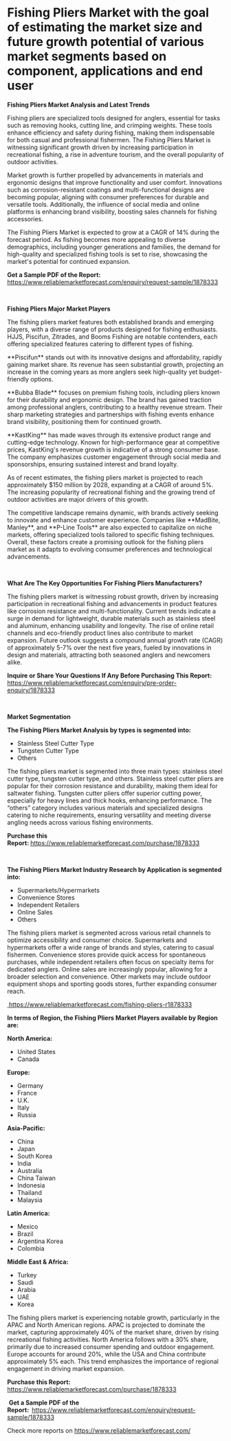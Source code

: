 <p><h1>Fishing Pliers Market with the goal of estimating the market size and future growth potential of various market segments based on component, applications and end user</h1></p><p><strong>Fishing Pliers Market Analysis and Latest Trends</strong></p>
<p><p>Fishing pliers are specialized tools designed for anglers, essential for tasks such as removing hooks, cutting line, and crimping weights. These tools enhance efficiency and safety during fishing, making them indispensable for both casual and professional fishermen. The Fishing Pliers Market is witnessing significant growth driven by increasing participation in recreational fishing, a rise in adventure tourism, and the overall popularity of outdoor activities.</p><p>Market growth is further propelled by advancements in materials and ergonomic designs that improve functionality and user comfort. Innovations such as corrosion-resistant coatings and multi-functional designs are becoming popular, aligning with consumer preferences for durable and versatile tools. Additionally, the influence of social media and online platforms is enhancing brand visibility, boosting sales channels for fishing accessories.</p><p>The Fishing Pliers Market is expected to grow at a CAGR of 14% during the forecast period. As fishing becomes more appealing to diverse demographics, including younger generations and families, the demand for high-quality and specialized fishing tools is set to rise, showcasing the market's potential for continued expansion. </p></p>
<p><strong>Get a Sample PDF of the Report:&nbsp;</strong> <a href="https://www.reliablemarketforecast.com/enquiry/request-sample/1878333?utm_campaign=2392&utm_medium=2&utm_source=Github&utm_content=ia&utm_term=20022025&utm_id=fishing-pliers">https://www.reliablemarketforecast.com/enquiry/request-sample/1878333</a></p>
<p>&nbsp;</p>
<p><strong>Fishing Pliers Major Market Players</strong></p>
<p><p>The fishing pliers market features both established brands and emerging players, with a diverse range of products designed for fishing enthusiasts. HJJS, Piscifun, Zitrades, and Booms Fishing are notable contenders, each offering specialized features catering to different types of fishing.</p><p>**Piscifun** stands out with its innovative designs and affordability, rapidly gaining market share. Its revenue has seen substantial growth, projecting an increase in the coming years as more anglers seek high-quality yet budget-friendly options.</p><p>**Bubba Blade** focuses on premium fishing tools, including pliers known for their durability and ergonomic design. The brand has gained traction among professional anglers, contributing to a healthy revenue stream. Their sharp marketing strategies and partnerships with fishing events enhance brand visibility, positioning them for continued growth.</p><p>**KastKing** has made waves through its extensive product range and cutting-edge technology. Known for high-performance gear at competitive prices, KastKing's revenue growth is indicative of a strong consumer base. The company emphasizes customer engagement through social media and sponsorships, ensuring sustained interest and brand loyalty.</p><p>As of recent estimates, the fishing pliers market is projected to reach approximately $150 million by 2028, expanding at a CAGR of around 5%. The increasing popularity of recreational fishing and the growing trend of outdoor activities are major drivers of this growth.</p><p>The competitive landscape remains dynamic, with brands actively seeking to innovate and enhance customer experience. Companies like **MadBite, Manley**, and **P-Line Tools** are also expected to capitalize on niche markets, offering specialized tools tailored to specific fishing techniques. Overall, these factors create a promising outlook for the fishing pliers market as it adapts to evolving consumer preferences and technological advancements.</p></p>
<p>&nbsp;</p>
<p><strong>What Are The Key Opportunities For Fishing Pliers Manufacturers?</strong></p>
<p><p>The fishing pliers market is witnessing robust growth, driven by increasing participation in recreational fishing and advancements in product features like corrosion resistance and multi-functionality. Current trends indicate a surge in demand for lightweight, durable materials such as stainless steel and aluminum, enhancing usability and longevity. The rise of online retail channels and eco-friendly product lines also contribute to market expansion. Future outlook suggests a compound annual growth rate (CAGR) of approximately 5-7% over the next five years, fueled by innovations in design and materials, attracting both seasoned anglers and newcomers alike.</p></p>
<p><strong>Inquire or Share Your Questions If Any Before Purchasing This Report:</strong> <a href="https://www.reliablemarketforecast.com/enquiry/pre-order-enquiry/1878333?utm_campaign=2392&utm_medium=2&utm_source=Github&utm_content=ia&utm_term=20022025&utm_id=fishing-pliers">https://www.reliablemarketforecast.com/enquiry/pre-order-enquiry/1878333</a></p>
<p>&nbsp;</p>
<p><strong>Market Segmentation</strong></p>
<p><strong>The Fishing Pliers Market Analysis by types is segmented into:</strong></p>
<p><ul><li>Stainless Steel Cutter Type</li><li>Tungsten Cutter Type</li><li>Others</li></ul></p>
<p><p>The fishing pliers market is segmented into three main types: stainless steel cutter type, tungsten cutter type, and others. Stainless steel cutter pliers are popular for their corrosion resistance and durability, making them ideal for saltwater fishing. Tungsten cutter pliers offer superior cutting power, especially for heavy lines and thick hooks, enhancing performance. The “others” category includes various materials and specialized designs catering to niche requirements, ensuring versatility and meeting diverse angling needs across various fishing environments.</p></p>
<p><strong>Purchase this Report:&nbsp;</strong><a href="https://www.reliablemarketforecast.com/purchase/1878333?utm_campaign=2392&utm_medium=2&utm_source=Github&utm_content=ia&utm_term=20022025&utm_id=fishing-pliers">https://www.reliablemarketforecast.com/purchase/1878333</a></p>
<p>&nbsp;</p>
<p><strong>The Fishing Pliers Market Industry Research by Application is segmented into:</strong></p>
<p><ul><li>Supermarkets/Hypermarkets</li><li>Convenience Stores</li><li>Independent Retailers</li><li>Online Sales</li><li>Others</li></ul></p>
<p><p>The fishing pliers market is segmented across various retail channels to optimize accessibility and consumer choice. Supermarkets and hypermarkets offer a wide range of brands and styles, catering to casual fishermen. Convenience stores provide quick access for spontaneous purchases, while independent retailers often focus on specialty items for dedicated anglers. Online sales are increasingly popular, allowing for a broader selection and convenience. Other markets may include outdoor equipment shops and sporting goods stores, further expanding consumer reach.</p></p>
<p><a href="https://www.reliablemarketforecast.com/fishing-pliers-r1878333?utm_campaign=2392&utm_medium=2&utm_source=Github&utm_content=ia&utm_term=20022025&utm_id=fishing-pliers">&nbsp;https://www.reliablemarketforecast.com/fishing-pliers-r1878333</a></p>
<p><strong>In terms of Region, the Fishing Pliers Market Players available by Region are:</strong></p>
<p>
    <p> <strong> North America: </strong>
        <ul>
            <li>United States</li>
            <li>Canada</li>
        </ul>
        </p> 
    <p> <strong> Europe: </strong>
        <ul>
            <li>Germany</li>
            <li>France</li>
            <li>U.K.</li>
            <li>Italy</li>
            <li>Russia</li>
        </ul>
        </p> 
    <p> <strong> Asia-Pacific: </strong>
        <ul>
            <li>China</li>
            <li>Japan</li>
            <li>South Korea</li>
            <li>India</li>
            <li>Australia</li>
            <li>China Taiwan</li>
            <li>Indonesia</li>
            <li>Thailand</li>
            <li>Malaysia</li>
        </ul>
        </p> 
    <p> <strong> Latin America: </strong>
        <ul>
            <li>Mexico</li>
            <li>Brazil</li>
            <li>Argentina Korea</li>
            <li>Colombia</li>
        </ul>
        </p> 
    <p> <strong> Middle East & Africa: </strong>
        <ul>
            <li>Turkey</li>
            <li>Saudi</li>
            <li>Arabia</li>
            <li>UAE</li>
            <li>Korea</li>
        </ul>
    </p>
    </p>
<p><p>The fishing pliers market is experiencing notable growth, particularly in the APAC and North American regions. APAC is projected to dominate the market, capturing approximately 40% of the market share, driven by rising recreational fishing activities. North America follows with a 30% share, primarily due to increased consumer spending and outdoor engagement. Europe accounts for around 20%, while the USA and China contribute approximately 5% each. This trend emphasizes the importance of regional engagement in driving market expansion.</p></p>
<p><strong>Purchase this Report: </strong><a href="https://www.reliablemarketforecast.com/purchase/1878333?utm_campaign=2392&utm_medium=2&utm_source=Github&utm_content=ia&utm_term=20022025&utm_id=fishing-pliers">https://www.reliablemarketforecast.com/purchase/1878333</a></p>
<p>&nbsp;<strong>Get a Sample PDF of the Report:&nbsp;&nbsp;</strong><a href="https://www.reliablemarketforecast.com/enquiry/request-sample/1878333?utm_campaign=2392&utm_medium=2&utm_source=Github&utm_content=ia&utm_term=20022025&utm_id=fishing-pliers">https://www.reliablemarketforecast.com/enquiry/request-sample/1878333</a></p>
<p><strong></strong></p>
<p>Check more reports on <a href="https://www.reliablemarketforecast.com/?utm_campaign=2392&utm_medium=2&utm_source=Github&utm_content=ia&utm_term=20022025&utm_id=fishing-pliers">https://www.reliablemarketforecast.com/</a></p>